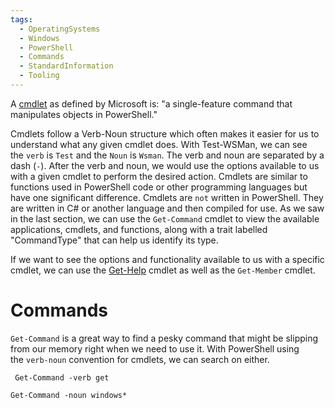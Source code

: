 ```yaml
---
tags:
  - OperatingSystems
  - Windows
  - PowerShell
  - Commands
  - StandardInformation
  - Tooling
---
```

A [cmdlet](https://docs.microsoft.com/en-us/powershell/scripting/lang-spec/chapter-13?view=powershell-7.2) as defined by Microsoft is: "a single-feature command that manipulates objects in PowerShell."

Cmdlets follow a Verb-Noun structure which often makes it easier for us to understand what any given cmdlet does. With Test-WSMan, we can see the `verb` is `Test` and the `Noun` is `Wsman`. The verb and noun are separated by a dash (`-`). After the verb and noun, we would use the options available to us with a given cmdlet to perform the desired action. Cmdlets are similar to functions used in PowerShell code or other programming languages but have one significant difference. Cmdlets are `not` written in PowerShell. They are written in C# or another language and then compiled for use. As we saw in the last section, we can use the `Get-Command` cmdlet to view the available applications, cmdlets, and functions, along with a trait labelled "CommandType" that can help us identify its type.

If we want to see the options and functionality available to us with a specific cmdlet, we can use the [Get-Help](https://docs.microsoft.com/en-us/powershell/module/microsoft.powershell.core/get-help?view=powershell-7.2) cmdlet as well as the `Get-Member` cmdlet.

# Commands 
`Get-Command` is a great way to find a pesky command that might be slipping from our memory right when we need to use it. With PowerShell using the `verb-noun` convention for cmdlets, we can search on either.

```powershell-session
 Get-Command -verb get
```

```powershell-session
Get-Command -noun windows*  
```
